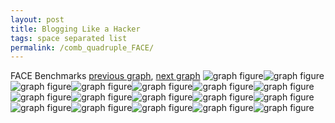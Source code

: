 ```yaml
---
layout: post
title: Blogging Like a Hacker
tags: space separated list
permalink: /comb_quadruple_FACE/
---
```


FACE Benchmarks
[previous graph](./comb_quadruple_F/), [next graph](./comb_quadruple_FLOYD/)
<img src="./images/quadruple/FACE/FACE-AVL_box.png" alt="graph figure"><img src="./images/quadruple/FACE/FACE-A_box.png" alt="graph figure"><img src="./images/quadruple/FACE/FACE-CYPHERD_box.png" alt="graph figure"><img src="./images/quadruple/FACE/FACE-EGG_box.png" alt="graph figure"><img src="./images/quadruple/FACE/FACE-FACE_box.png" alt="graph figure"><img src="./images/quadruple/FACE/FACE-FLOYD_box.png" alt="graph figure"><img src="./images/quadruple/FACE/FACE-F_box.png" alt="graph figure"><img src="./images/quadruple/FACE/FACE-H_box.png" alt="graph figure"><img src="./images/quadruple/FACE/FACE-JSOND_box.png" alt="graph figure"><img src="./images/quadruple/FACE/FACE-K_box.png" alt="graph figure"><img src="./images/quadruple/FACE/FACE-O_box.png" alt="graph figure"><img src="./images/quadruple/FACE/FACE-PDFD_box.png" alt="graph figure"><img src="./images/quadruple/FACE/FACE-RB_box.png" alt="graph figure"><img src="./images/quadruple/FACE/FACE-ROD_box.png" alt="graph figure"><img src="./images/quadruple/FACE/FACE-SMATRIX_box.png" alt="graph figure"><img src="./images/quadruple/FACE/FACE-SORTD_box.png" alt="graph figure"><img src="./images/quadruple/FACE/FACE-ZB_box.png" alt="graph figure">